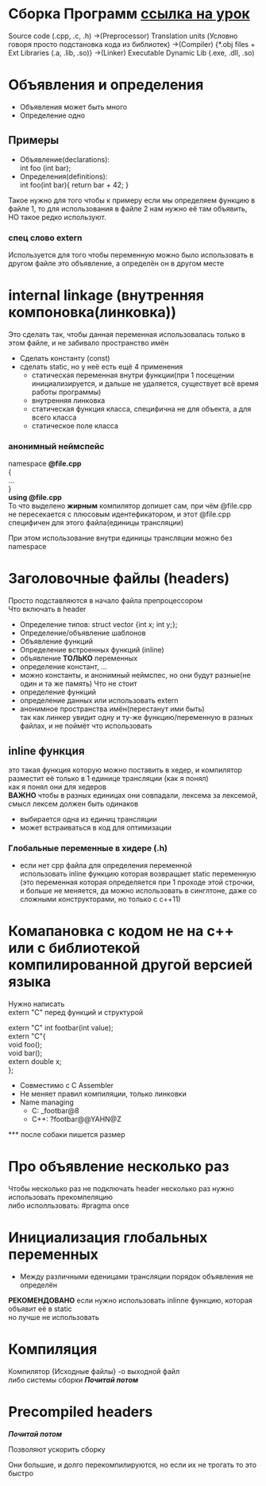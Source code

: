 # Сборка Программ [ссылка на урок](https://www.youtube.com/watch?v=c7CasTJKw7o&list=PLlb7e2G7aSpTFea2FYxp7mFfbZW-xavhL&index=2)


Source code (.cpp, .c, .h) ->(Preprocessor) Translation units (Условно говоря просто подстановка кода из библиотек) ->(Compiler) {*.obj files + Ext Libraries (.a, .lib, .so)} ->(Linker) Executable Dynamic Lib (.exe, .dll, .so)  
  
# Объявления и определения

* Объявления может быть много
* Определение одно

## Примеры 
* Объявление(declarations):  
int foo (int bar);
* Определения(definitions):  
int foo(int bar){
    return bar + 42;
}

Такое нужно для того чтобы к примеру если мы определяем функцию в файле 1, то для использования в файле 2 нам нужно её там объявить, НО такое редко используют.

### спец слово extern
Используется для того чтобы переменную можно было использовать в другом файле
это объявление, а определён он в другом месте

# internal linkage (внутренняя компоновка(линковка))
Это сделать так, чтобы данная переменная использовалась только в этом файле, и не забивало пространство имён

* Сделать константу (const)
* сделать static, но у неё есть ещё 4 применения 
  * статическая переменная внутри функции(при 1 посещении инициализируется, и дальше не удаляется, существует всё время работы программы)
  * внутренняя линковка
  * статическая функция класса, специфична не для объекта, а для всего класса
  * статическое поле класса  

### анонимный неймспейс

namespace **@file.cpp**  
{  
...  
}  
**using @file.cpp**  
То что выделено **жирным** компилятор допишет сам, при чём @file.cpp не пересекается с плюсовым идентефикатором, и этот @file.cpp специфичен для этого файла(единицы трансляции)

При этом использование внутри единицы трансляции можно без namespace 

# Заголовочные файлы (headers)
Просто подставляются в начало файла препроцессором  
Что включать в header
* Определение типов: struct vector {int x; int y;};
* Определение/объявление шаблонов
* Объявление функций
* Определение встроенных функций (inline)
* объявление **ТОЛЬКО** переменных
* определение констант, ...
* можно константы, и анонимный неймспес, но они будут разные(не один и та же память)
Что не стоит
* определение функций
* определение данных или использовать extern
* анонимное пространства имён(перестанут ими быть)  
так как линкер увидит одну и ту-же функцию/переменную в разных файлах, и не поймёт что использовать

## inline функция  
 это такая функция которую можно поставить в хедер, и компилятор разместит её только в 1 единице трансляции (как я понял)  
 как я понял они для хедеров  
 **ВАЖНО** чтобы в разных единицах они совпадали, лексема за лексемой, смысл лексем должен быть одинаков  
* выбирается одна из единиц трансляции
* может встраиваться в код для оптимизации

### Глобальные переменные в хидере (.h)

* если нет cpp файла для определения переменной  
использовать inline функцию которая возвращает static переменную (это переменная которая определяется при 1 проходе этой строчки, и больше не меняется, да можно использовать в синглтоне, даже со сложными конструкторами, но только с с++11)

# Комапановка с кодом не на с++ или с библиотекой компилированной другой версией языка

Нужно написать  
extern "C" перед функций и структурой

extern "C" int footbar(int value);  
extern "C"{  
    void foo();  
    void bar();  
    extern double x;  
};


* Совместимо с C Assembler
* Не меняет правил компиляции, только линковки
* Name managing
    * C: _footbar@8
    * C++: ?footbar@@YAHN@Z   

*** после собаки пишется размер

# Про объявление несколько раз

Чтобы несколько раз не подключать header несколько раз нужно использовать прекомпеляцию  
либо исполльзовать: #pragma once

# Инициализация глобальных переменных

* Между различными еденицами трансляции порядок объявления не определён  

**РЕКОМЕНДОВАНО** если нужно использовать inlinne функцию, которая объявит её в static  
но лучше не использовать  

# Компиляция

Компилятор {Исходные файлы} -o выходной файл  
либо системы сборки ***Почитай потом***

# Precompiled headers

***Почитай потом***

Позволяют ускорить сборку  

Они большие, и долго перекомпилируются, но если их не трогать то это быстро